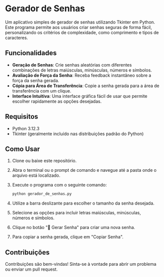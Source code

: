 # Gerador de Senhas

Um aplicativo simples de gerador de senhas utilizando Tkinter em Python. Este programa permite aos usuários criar senhas seguras de forma fácil, personalizando os critérios de complexidade, como comprimento e tipos de caracteres.

## Funcionalidades

- **Geração de Senhas**: Crie senhas aleatórias com diferentes combinações de letras maiúsculas, minúsculas, números e símbolos.
- **Avaliação de Força da Senha**: Receba feedback instantâneo sobre a força da senha gerada.
- **Cópia para Área de Transferência**: Copie a senha gerada para a área de transferência com um clique.
- **Interface Intuitiva**: Uma interface gráfica fácil de usar que permite escolher rapidamente as opções desejadas.

## Requisitos

- Python 3.12.3
- Tkinter (geralmente incluído nas distribuições padrão do Python)

## Como Usar

1. Clone ou baixe este repositório.
2. Abra o terminal ou o prompt de comando e navegue até a pasta onde o arquivo está localizado.
3. Execute o programa com o seguinte comando:

   ```bash
   python gerador_de_senhas.py
   ```

4. Utilize a barra deslizante para escolher o tamanho da senha desejada.
5. Selecione as opções para incluir letras maiúsculas, minúsculas, números e símbolos.
6. Clique no botão "🔄 Gerar Senha" para criar uma nova senha.
7. Para copiar a senha gerada, clique em "Copiar Senha".

## Contribuições

Contribuições são bem-vindas! Sinta-se à vontade para abrir um problema ou enviar um pull request.
